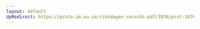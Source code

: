 ```yaml
---
layout: default
UpRedirect: https://pruto.im.uu.se/riksdagen-records-pdf/1876/prot-1876--fk--018/prot-1876--fk--018_022.pdf
---
```

